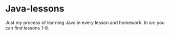 # Java-lessons
Just my process of learning Java in every lesson and homework.
In src you can find lessons 1-8.
